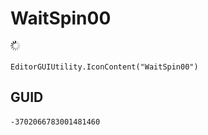 # WaitSpin00
![](/img/WaitSpin00.png)

``` CSharp
EditorGUIUtility.IconContent("WaitSpin00")
```
## GUID
```
-3702066783001481460
```
